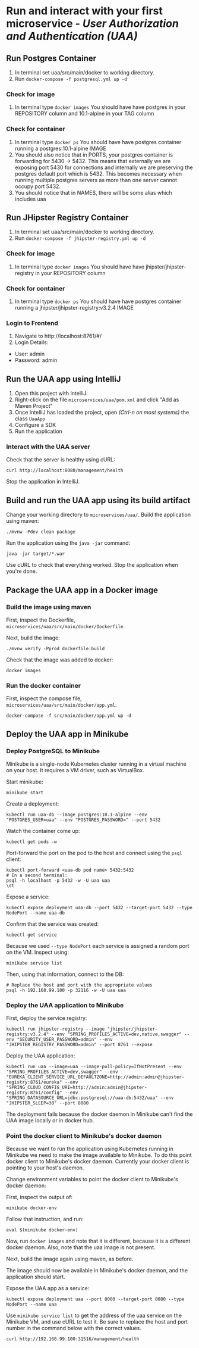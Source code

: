 # Run and interact with your first microservice - _User Authorization and Authentication (UAA)_

## Run Postgres Container
1. In terminal set uaa/src/main/docker to working directory.
2. Run `docker-compose -f postgresql.yml up -d`

### Check for image
1. In terminal type `docker images`
You should have have postgres in your REPOSITORY column and 10.1-alpine in your TAG column

### Check for container
1. In terminal type `docker ps`
You should have have postgres container running a postgres:10.1-alpine IMAGE
2. You should also notice that in PORTS, your postgres container is forwarding for 5430 -> 5432. This means that
externally we are exposing port 5430 for connections and internally we are preserving the postgres default port which is 5432.
This becomes necessary when running multiple postgres servers as more than one server cannot occupy port 5432.
3. You should notice that in NAMES, there will be some alias which includes uaa

## Run JHipster Registry Container
1. In terminal set uaa/src/main/docker to working directory.
2. Run `docker-compose -f jhipster-registry.yml up -d`

### Check for image
1. In terminal type `docker images`
You should have have jhipster/jhipster-registry in your REPOSITORY column

### Check for container
1. In terminal type `docker ps`
You should have have postgres container running a jhipster/jhipster-registry:v3.2.4 IMAGE

### Login to Frontend
1. Navigate to http://localhost:8761/#/ 
2. Login Details: 
- User: admin  
- Password: admin

## Run the UAA app using IntelliJ

1. Open this project with IntelliJ.
1. Right-click on the file `microservices/uaa/pom.xml` and click "Add as Maven Project"
1. Once IntelliJ has loaded the project, open _(Ctrl-n on most systems)_ the class `UaaApp`
1. Configure a SDK 
1. Run the application

### Interact with the UAA server

Check that the server is healthy using cURL:

    curl http://localhost:8080/management/health
    
Stop the application in IntelliJ.

## Build and run the UAA app using its build artifact

Change your working directory to `microservices/uaa/`. Build the application using maven:

    ./mvnw -Pdev clean package

Run the application using the `java -jar` command:

    java -jar target/*.war

Use cURL to check that everything worked. Stop the application when you're done.

## Package the UAA app in a Docker image

### Build the image using maven

First, inspect the Dockerfile, `microservices/uaa/src/main/docker/Dockerfile`.

Next, build the image:

    ./mvnw verify -Pprod dockerfile:build
    
Check that the image was added to docker:

    docker images

### Run the docker container

First, inspect the compose file, `microservices/uaa/src/main/docker/app.yml`.

    docker-compose -f src/main/docker/app.yml up -d

## Deploy the UAA app in Minikube

### Deploy PostgreSQL to Minikube

Minikube is a single-node Kubernetes cluster running in a virtual machine on your host. It requires a VM driver, such as
VirtualBox.

Start minikube:

    minikube start

Create a deployment:

    kubectl run uaa-db --image postgres:10.1-alpine --env "POSTGRES_USER=uaa" --env "POSTGRES_PASSWORD=" --port 5432

Watch the container come up:

    kubectl get pods -w

Port-forward the port on the pod to the host and connect using the `psql` client:

    kubectl port-forward <uaa-db pod name> 5432:5432
    # In a second terminal:
    psql -h localhost -p 5432 -w -U uaa uaa 
    \dt

Expose a service:

    kubectl expose deployment uaa-db --port 5432 --target-port 5432 --type NodePort --name uaa-db

Confirm that the service was created:

    kubectl get service

Because we used `--type NodePort` each service is assigned a random port on the VM. Inspect using:

    minikube service list 

Then, using that information, connect to the DB:

    # Replace the host and port with the appropriate values
    psql -h 192.168.99.100 -p 32116 -w -U uaa uaa

### Deploy the UAA application to Minikube

First, deploy the service registry:

    kubectl run jhipster-registry --image "jhipster/jhipster-registry:v3.2.4" --env "SPRING_PROFILES_ACTIVE=dev,native,swagger" --env "SECURITY_USER_PASSWORD=admin" --env "JHIPSTER_REGISTRY_PASSWORD=admin" --port 8761 --expose
    
Deploy the UAA application:

    kubectl run uaa --image=uaa --image-pull-policy=IfNotPresent --env "SPRING_PROFILES_ACTIVE=dev,swagger" --env "EUREKA_CLIENT_SERVICE_URL_DEFAULTZONE=http://admin:admin@jhipster-registry:8761/eureka" --env "SPRING_CLOUD_CONFIG_URI=http://admin:admin@jhipster-registry:8761/config" --env "SPRING_DATASOURCE_URL=jdbc:postgresql://uaa-db:5432/uaa" --env "JHIPSTER_SLEEP=30" --port 8080

The deployment fails because the docker daemon in Minikube can't find the UAA image locally or in docker hub.

### Point the docker client to Minikube's docker daemon

Because we want to run the application using Kubernetes running in Minikube we need to make the image 
available to Minikube. To do this point docker client to Minikube's docker daemon. Currently your docker client is 
pointing to your host's daemon.
    
Change environment variables to point the docker client to Minikube's docker daemon:

First, inspect the output of:

    minikube docker-env

Follow that instruction, and run: 

    eval $(minikube docker-env)
    
Now, run `docker images` and note that it is different, because it is a different docker daemon. Also, note that the 
uaa image is not present.

Next, build the image again using maven, as before.

The image should now be available in Minikube's docker daemon, and the application should start.

Expose the UAA app as a service:

    kubectl expose deployment uaa --port 8080 --target-port 8080 --type NodePort --name uaa

Use `minikube service list` to get the address of the uaa service on the Minikube VM, and use cURL to test it. Be sure
to replace the host and port number in the command below with the correct values.

    curl http://192.168.99.100:31516/management/health
